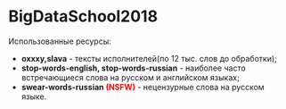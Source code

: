 # BigDataSchool2018


Использованные ресурсы:
* **oxxxy,slava** -  тексты исполнителей(по 12 тыс. слов до обработки);
* **stop-words-english, stop-words-russian** - наиболее часто встречающиеся слова на русском и английском языках; 
* **swear-words-russian <span style="color:red">(NSFW)</span>** - нецензурные слова на русском языке.

